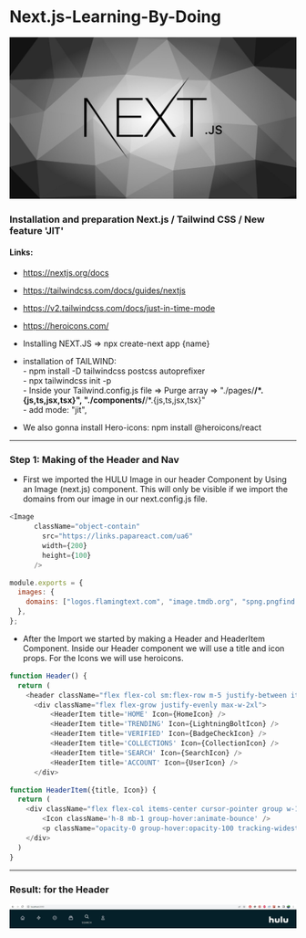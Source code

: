 # Next.js-Learning-By-Doing

![Next](/images/next.jpeg)

### Installation and preparation Next.js / Tailwind CSS / New feature 'JIT' 
#### Links: 
- https://nextjs.org/docs
- https://tailwindcss.com/docs/guides/nextjs
- https://v2.tailwindcss.com/docs/just-in-time-mode
- https://heroicons.com/

- Installing NEXT.JS => npx create-next app {name}
- installation of TAILWIND: <br> - npm install -D tailwindcss postcss autoprefixer
                            <br> - npx tailwindcss init -p
                            <br> - Inside your Tailwind.config.js file => Purge array  => "./pages/**/*.{js,ts,jsx,tsx}",
                              "./components/**/*.{js,ts,jsx,tsx}"
                            <br> - add mode: "jit",
- We also gonna install Hero-icons: npm install @heroicons/react

-----------------------------------------------------------------------------------------------------------------

### Step 1: Making of the Header and Nav

- First we imported the HULU Image in our header Component by Using an Image (next.js) component. This will only be visible if we import the domains from our image in our next.config.js file.
```js
<Image 
      className="object-contain"
        src="https://links.papareact.com/ua6"
        width={200}
        height={100}
      />
```
```js      
module.exports = {
  images: {
    domains: ["logos.flamingtext.com", "image.tmdb.org", "spng.pngfind.com", "banner2.cleanpng.com", "links.papareact.com"],
  },
};
```

- After the Import we started by making a Header and HeaderItem Component. Inside our Header component we will use a title and icon props. For the Icons we will use heroicons.
```js  
function Header() {
  return (
    <header className="flex flex-col sm:flex-row m-5 justify-between items-center h-auto">
      <div className="flex flex-grow justify-evenly max-w-2xl">
          <HeaderItem title='HOME' Icon={HomeIcon} />
          <HeaderItem title='TRENDING' Icon={LightningBoltIcon} />
          <HeaderItem title='VERIFIED' Icon={BadgeCheckIcon} />
          <HeaderItem title='COLLECTIONS' Icon={CollectionIcon} />
          <HeaderItem title='SEARCH' Icon={SearchIcon} />
          <HeaderItem title='ACCOUNT' Icon={UserIcon} />
      </div>
```
```js  
function HeaderItem({title, Icon}) {
  return (
    <div className="flex flex-col items-center cursor-pointer group w-12 sm:w-20 hover:text-white">
        <Icon className='h-8 mb-1 group-hover:animate-bounce' />
        <p className="opacity-0 group-hover:opacity-100 tracking-widest">{title}</p>
    </div>
  )
}
```
-----------------------------------------------------------------------------------------------------------------
### Result: for the Header
![Header](/images//header.JPG)